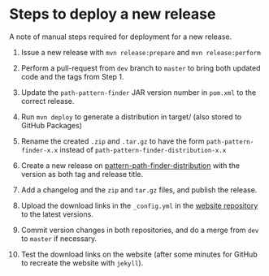 # Steps to deploy a new release

A note of manual steps required for deployment for a new release.

1. Issue a new release with `mvn release:prepare` and `mvn release:perform`

2. Perform a pull-request from `dev` branch to `master` to bring both updated code and the tags from Step 1.
 
3. Update the `path-pattern-finder` JAR version number in `pom.xml` to the correct release.

4. Run `mvn deploy` to generate a distribution in target/ (also stored to GitHub Packages)

5. Rename the created `.zip` and `.tar.gz` to have the form `path-pattern-finder-x.x` instead of `path-pattern-finder-distribution-x.x`

6. Create a new release on [pattern-path-finder-distribution](https://github.com/path-pattern-finder/path-pattern-finder-distribution/releases) with the version as both tag and release title.

7. Add a changelog and the `zip` and `tar.gz` files, and publish the release.

8. Upload the download links in the `_config.yml` in the [website repository](https://github.com/path-pattern-finder/path-pattern-finder.github.io/blob/master/_config.yml) to the latest versions.

9. Commit version changes in both repositories, and do a merge from `dev` to `master` if necessary.

10. Test the download links on the website (after some minutes for GitHub to recreate the website with `jekyll`).
